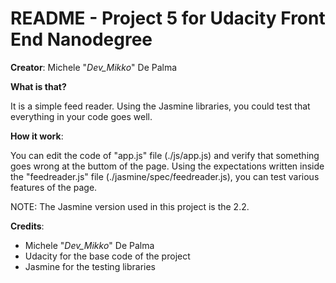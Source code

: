 # README - Project 5 for Udacity Front End Nanodegree

**Creator**: Michele "*Dev_Mikko*" De Palma

**What is that?**

It is a simple feed reader. Using the Jasmine libraries, you could test that everything in your code goes well.

**How it work**:

You can edit the code of "app.js" file (./js/app.js) and verify that something goes wrong at the buttom of the page.
Using the expectations written inside the "feedreader.js" file (./jasmine/spec/feedreader.js), you can test various features of the page.

NOTE: The Jasmine version used in this project is the 2.2.

**Credits**:

- Michele "*Dev_Mikko*" De Palma
- Udacity for the base code of the project
- Jasmine for the testing libraries
